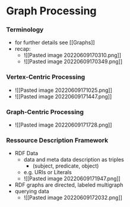 # Graph Processing
### Terminology
+ for further details see [[Graphs]]
+ recap:
	+ ![[Pasted image 20220609170310.png]]
	+ ![[Pasted image 20220609170349.png]]

### Vertex-Centric Processing
+ ![[Pasted image 20220609171025.png]]
+ ![[Pasted image 20220609171447.png]]

### Graph-Centric Processing
+ ![[Pasted image 20220609171728.png]]

### Ressource Description Framework
+ RDF Data
	+ data and meta data description as triples
		+ (subject, predicate, object)
	+ e.g. URIs or Literals
	+ ![[Pasted image 20220609171947.png]]
+ RDF graphs are directed, labeled multigraph
+ querying data
	+ ![[Pasted image 20220609172032.png]]


